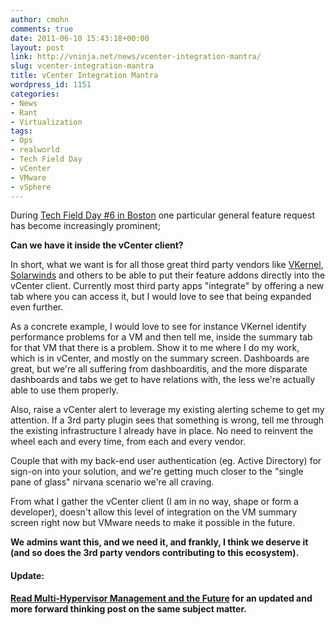 ```yaml
---
author: cmohn
comments: true
date: 2011-06-10 15:43:18+00:00
layout: post
link: http://vninja.net/news/vcenter-integration-mantra/
slug: vcenter-integration-mantra
title: vCenter Integration Mantra
wordpress_id: 1151
categories:
- News
- Rant
- Virtualization
tags:
- Ops
- realworld
- Tech Field Day
- vCenter
- VMware
- vSphere
---
```


During [Tech Field Day #6 in Boston](http://techfieldday.com/2011/tfd6/) one particular general feature request has become increasingly prominent; 

**Can we have it inside the vCenter client?**
 
In short, what we want is for all those great third party vendors like [VKernel](http://www.vkernel.com/), [Solarwinds](http://www.solarwinds.com/) and others to be able to put their feature addons directly into the vCenter client. Currently most third party apps "integrate" by offering a new tab where you can access it, but I would love to see that being expanded even further.

As a concrete example, I would love to see for instance VKernel identify performance problems for a VM and then tell me, inside the summary tab for that VM that there is a problem. Show it to me where I do my work, which is in vCenter, and mostly on the summary screen. Dashboards are great, but we're all suffering from dashboarditis, and the more disparate dashboards and tabs we get to have relations with, the less we're actually able to use them properly. 

Also, raise a vCenter alert to leverage my existing alerting scheme to get my attention. If a 3rd party plugin sees that something is wrong, tell me through the existing infrastructure I already have in place. No need to reinvent the wheel each and every time, from each and every vendor.

Couple that with my back-end user authentication (eg. Active Directory) for sign-on into your solution, and we're getting much closer to the "single pane of glass" nirvana scenario we're all craving. 

From what I gather the vCenter client (I am in no way, shape or form a developer), doesn't allow this level of integration on the VM summary screen right now but VMware needs to make it possible in the future. 

**We admins want this, and we need it, and frankly, I think we deserve it (and so does the 3rd party vendors contributing to this ecosystem).**



#### Update:


**[Read Multi-Hypervisor Management and the Future](http://vninja.net/news/multi-hypervisor-management-and-the-future/) for an updated and more forward thinking post on the same subject matter.**
